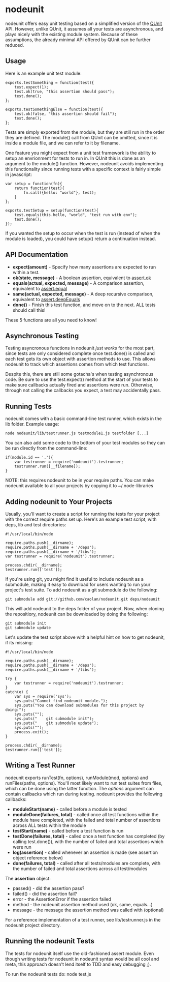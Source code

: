nodeunit
========

nodeunit offers easy unit testing based on a simplified version of the
[QUnit](http://docs.jquery.com/QUnit) API. However, unlike QUnit, it assumes
all your tests are asynchronous, and plays nicely with the existing module
system. Because of these assumptions, the already minimal API offered by QUnit
can be further reduced.


Usage
-----

Here is an example unit test module:

    exports.testSomething = function(test){
        test.expect(1);
        test.ok(true, "this assertion should pass");
        test.done();
    };

    exports.testSomethingElse = function(test){
        test.ok(false, "this assertion should fail");
        test.done();
    };

Tests are simply exported from the module, but they are still run in the order
they are defined. The module() call from QUnit can be omitted, since it is
inside a module file, and we can refer to it by filename.

One feature you might expect from a unit test framework is the ability to setup
an envrionment for tests to run in. In QUnit this is done as an argument to the
module() function. However, nodeunit avoids implementing this functionality
since running tests with a specific context is fairly simple in javascript:

    var setup = function(fn){
        return function(test){
            fn.call({hello: "world"}, test);
        }
    };

    exports.testSetup = setup(function(test){
        test.equals(this.hello, "world", "test run with env");
        test.done();
    });

If you wanted the setup to occur when the test is run (instead of when the
module is loaded), you could have setup() return a continuation instead.


API Documentation
-----------------

* __expect(amount)__ - Specify how many assertions are expected to run within a
  test.
* __ok(state, message)__ - A boolean assertion, equivalent to [assert.ok](http://nodejs.org/api.html#_assert_module)
* __equals(actual, expected, message)__ - A comparison assertion, equivalent
  to [assert.equal](http://nodejs.org/api.html#_assert_module)
* __same(actual, expected, message)__ - A deep recursive comparison, equivalent
  to [assert.deepEquals](http://nodejs.org/api.html#_assert_module)
* __done()__ - Finish this test function, and move on to the next. ALL tests
  should call this!

These 5 functions are all you need to know!


Asynchronous Testing
--------------------

Testing asyncronous functions in nodeunit _just works_ for the most part, since
tests are only considered complete once test.done() is called and each test
gets its own object with assertion methods to use. This allows nodeunit
to track which assertions comes from which test functions.

Despite this, there are still some gotacha's when testing asynchronous code.
Be sure to use the test.expect() method at the start of your tests to make
sure callbacks actually fired and assertions were run. Otherwise, through not
calling the callbacks you expect, a test may accidentally pass.


Running Tests
-------------

nodeunit comes with a basic command-line test runner, which exists in the lib
folder. Example usage:

    node nodeunit/lib/testrunner.js testmodule1.js testfolder [...]

You can also add some code to the bottom of your test modules so they can be
run directly from the command-line:

    if(module.id == '.'){
        var testrunner = require('nodeunit').testrunner;
        testrunner.run([__filename]);
    }

NOTE: this requires nodeunit to be in your require paths. You can make nodeunit
available to all your projects by copying it to ~/.node-libraries


Adding nodeunit to Your Projects
--------------------------------

Usually, you'll want to create a script for running the tests for your project
with the correct require paths set up. Here's an example test script, with
deps, lib and test directories:

    #!/usr/local/bin/node

    require.paths.push(__dirname);
    require.paths.push(__dirname + '/deps');
    require.paths.push(__dirname + '/libs');
    var testrunner = require('nodeunit').testrunner;

    process.chdir(__dirname);
    testrunner.run(['test']);

If you're using git, you might find it useful to include nodeunit as a
submodule, making it easy to download for users wanting to run your project's
test suite. To add nodeunit as a git submodule do the following:

    git submodule add git://github.com/caolan/nodeunit.git deps/nodeunit

This will add nodeunit to the deps folder of your project. Now, when cloning
the repositiory, nodeunit can be downloaded by doing the following:

    git submodule init
    git submodule update

Let's update the test script above with a helpful hint on how to get nodeunit,
if its missing:

    #!/usr/local/bin/node

    require.paths.push(__dirname);
    require.paths.push(__dirname + '/deps');
    require.paths.push(__dirname + '/libs');

    try {
        var testrunner = require('nodeunit').testrunner;
    }
    catch(e) {
        var sys = require('sys');
        sys.puts("Cannot find nodeunit module.");
        sys.puts("You can download submodules for this project by doing:");
        sys.puts("");
        sys.puts("    git submodule init");
        sys.puts("    git submodule update");
        sys.puts("");
        process.exit();
    }

    process.chdir(__dirname);
    testrunner.run(['test']);


Writing a Test Runner
---------------------

nodeunit exports runTest(fn, options), runModule(mod, options) and
runFiles(paths, options). You'll most likely want to run test suites from
files, which can be done using the latter function. The _options_ argument can
contain callbacks which run during testing. nodeunit provides the following
callbacks:

* __moduleStart(name)__ - called before a module is tested
* __moduleDone(failures, total)__ - called once all test functions within the
  module have completed, with the failed and total number of assertions across
  ALL tests within the module
* __testStart(name)__ - called before a test function is run
* __testDone(failures, total)__ - called once a test function has completed
  (by calling test.done()), with the number of failed and total assertions
  which were run
* __log(assertion)__ - called whenever an assertion is made (see assertion
  object reference below)
* __done(failures, total)__ - called after all tests/modules are complete, with
  the number of failed and total assertions across all test/modules

The __assertion__ object:
* passed() - did the assertion pass?
* failed() - did the assertion fail?
* error - the AssertionError if the assertion failed
* method - the nodeunit assertion method used (ok, same, equals...)
* message - the message the assertion method was called with (optional)

For a reference implementation of a test runner, see lib/testrunner.js in the
nodeunit project directory.


Running the nodeunit Tests
--------------------------

The tests for nodeunit itself use the old-fashioned assert module. Even though
writing tests for nodeunit in nodeunit syntax would be all cool and meta, this
approach doesn't lend itself to TDD and easy debugging ;).

To run the nodeunit tests do: node test.js
